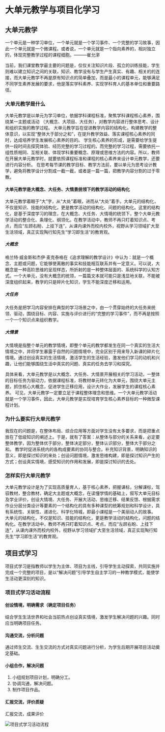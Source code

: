 # 大单元教学与项目化学习

## 大单元教学

一个单元是一种学习单位，一个单元就是一个学习事件、一个完整的学习故事，因此一个单元就是一个微课程。或者说，一个单元就是一个指向素养的，相对独立的，体现完整教学过程的课程细胞。———崔允漷

当前，我们课堂教学最主要的问题是，仅仅关注知识片段、孤立的训练技能，学生则难以建立知识之间的关联，知识、教学没有与学生产生真实、有趣、相关的的连接，而大单元教学不再是原有知识点的简单叠加，而是最小的课程单元，能够满足不同学生素养发展的要求，他是落实学科素养、实现学科育人的基本单位和重要路径。

### 大单元教学是什么

大单元教学是以单元为学习单位，依据学科课程标准，聚焦学科课程核心素养，围绕某一主题或活动 （大概念、大项目、大任务），对教学内容进行整体思考、设计和组织实施的教学过程。
大单元教学旨在促进教学内容的结构化，构建教学的整体意识，以实现“整体大于部分之和”，在提升教学效益、落实课程核心素养的同时，达成培养学生发展核心素养的目的。
学生核心素养的形成，是需要给学生提供一段时间去探究体验、经历完整的学习过程的。而完整的学习过程，需要依托一组性质相同、互相关联、体现学科重要概念、原理或思维方法的内容。所以，教师在开展大单元教学时，就要依照课程标准和课程的核心素养来设计单元教学，还要进行内容分析。
在思考每节课的教学目标、教学方法前，要以单元为思考设计教学，避免将教学设计分割成一截一截，或者是一篇一篇，把教学内容分割的过于零散。

#### 大单元教学是大概念、大任务、大情景统领下的教学活动的结构化

大单元教学着眼于“大”字，从“大处”着眼，进而从“大处”着手。大单元的结构化，不仅是知识、技能的结构化，更是教学活动的结构化、问题的结构化。这里的结构化，是基于深度学习的理念，在大概念、大任务、大情境的统领下，整个大单元教学活动的整合化、条理化、纲领化。在教学活动中，教师不再只盯着知识点、考点，而应“左顾右盼、上挂下连”，从课内课外而校内校外，视野从学习领域扩大至生活领域，真正实现陶行知先生“学习即生活”的教育观。

##### 大概念

格兰特·威金斯和杰伊·麦克泰格在《追求理解的教学设计》中认为：就是一个概念、主题或问题，它能够使离散的事实和技能相互联系并有一定意义。可以说，大概念是一种高阶思维的呈现样态，所折射的是一种整体层面的、系统科学的认知方式。一个大单元，没有大概念的统领，一篇篇文本就可能只是浅显地关联，不能被深度组织起来，教学的只是碎片化知识，学生不能深度迁移和运用。

##### 大任务

大任务是把学习内容安排在典型的学习场景之中，由一个贯穿始终的大任务来统领、驱动，围绕目标、内容、实施与评价进行的“完整的学习事件”，而不再是按照一个一个知识点来组织教学。

##### 大情景

大情境是指整个单元的教学情境，即整个单元的教学都发生在同一个真实的生活大情境之中，并将学生暴露于自然的问题情境中，完全区别于用来导入新课的碎片化情境。通过创设真实的生活情境，激活学生的生活经验，激发他们学习的动机和兴趣，让他们能够围绕生活中真实的问题、真实的任务去学习和探究。

具体来看，大单元教学是以大概念、大任务、大情景开展相关的学习活动，一整体的目标任务为驱动力，依据课程标准，将教材单元转化为大单元，围绕大单元主题，抓住核心大概念，促进学生迁移应用，设计大作业，发展学生的课程核心素养。
可见，大单元教学一定要立足于课程整体理念和思维。一个大单元教学活动就是一个学习事件，因此，大单元教学是实现培育学生核心素养目标的一种微型课程计划。

### 为什么要实行大单元教学

我现在的问题是，在整体布局、综合应用等方面对学生没有太多要求，而是把重点放在了低级知识的阐述上。于是，就有了答案：从整体与部分的关系来看，必定要整体教学，因为整体优于部分，整体决定部分，整体认识部分，整体大于部分之和。
教学时促进系统内的各构成要素的协同与整合。补充知识背景，明确知识的意义，即是探讨知识的来处；创设问题情境，激发思维构建，即是探讨知识产生的方式；创设真实情境，感受知识的作用和发展，即是探讨知识的去处。

### 怎样实行大单元教学

大单元教学设计是为了实现高质量育人，基于核心素养，把握课标，分解课标，驾驭教材，整合教材，确定大主题或大概念，在读懂学情的基础上，叙写大单元目标及学业评价，创设大情境、大任务、开展大活动、思维迁移、结果反馈、根据需求作业分层分类设计等要素的一个结构化的具有多种课型的统筹规划和科学设计，具有系统性、关联性、递进化、科学化特城，即最小课程是一个美丽动人的故事。
大单元的结构化，不仅是知识、技能的结构化，更是教学活动的结构化，问题的结构化。在教学活动中，教师不再只盯着知识点、考点，而应“左顾右盼、上挂下连”，从课内课外而校内校外，视野从学习领域扩大至生活领域，真正实现陶行知先生“学习即生活”的教育观。

## 项目式学习

项目式学习是指教师以学生为主体、项目为主线，引导学生主动探索，共同实施并完成一个完整的项目，是以“解决问题”引导学生自主学习的一种教学模式，能使学生活动更深刻的知识。

### 项目式学习活动流程

#### 创设情境，明确需求（确定项目任务）

结合学生生活世界和社会当前热点创设真实情境，激发学生解决问题的兴趣。同时应当明确项目任务。

#### 沟通交流，分析问题

通过师生交流、生生交流的方式对真实问题进行分析，为学生后期开展项目活动奠定基础。

#### 小组合作，解决问题

1. 小组规划项目计划，明确分工。
2. 协调沟通，解决问题。
3. 制作项目作品。

#### 汇报交流，评价质疑

汇报交流，成果评价

![项目式学习活动流程](images/项目式学习活动流程.png)